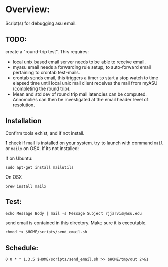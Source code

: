 # Overview:
Script(s) for debugging asu email. 

## TODO:
create a "round-trip test". This requires:
* local unix based email server needs to be able to receive email.
* myasu email needs a forwarding rule setup, to auto-forward email pertaining to crontab test-mails.
* crontab sends email, this triggers a timer to start a stop watch to time elapsed time until local unix mail client receives the mail from myASU (completing the round trip).
* Mean and std dev of round trip mail latencies can be computed. Annomolies can then be investigated at the email header level of resolution.

## Installation
Confirm tools exhist, and if not install.

**1** check if mail is installed on your system. 
try to launch with command `mail` or `mailx` on OSX. If its not installed:

If on Ubuntu:
```
sudo apt-get install mailutils
```
On OSX
```
brew install mailx
```
## Test:
```
echo Message Body | mail -s Message Subject rjjarvis@asu.edu
```
send email is contained in this directory. Make sure it is executable.
```
chmod +x $HOME/scripts/send_email.sh
```
## Schedule:
```
0 0 * * 1,3,5 $HOME/scripts/send_email.sh >> $HOME/tmp/out 2>&1
```
